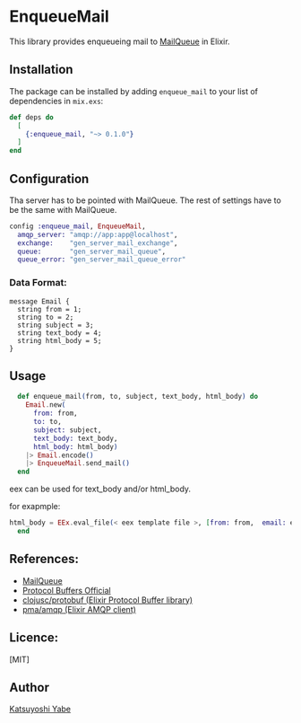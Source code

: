 # EnqueueMail

This library provides enqueueing mail to [MailQueue](https://github.com/kay1759/mail_queue) in Elixir.

## Installation

The package can be installed by adding `enqueue_mail` to your list of dependencies in `mix.exs`:

```elixir
def deps do
  [
    {:enqueue_mail, "~> 0.1.0"}
  ]
end
```

## Configuration

Tha server has to be pointed with MailQueue.
The rest of settings have to be the same with MailQueue.

```elixir
config :enqueue_mail, EnqueueMail,
  amqp_server: "amqp://app:app@localhost",
  exchange:    "gen_server_mail_exchange",
  queue:       "gen_server_mail_queue",
  queue_error: "gen_server_mail_queue_error"
```

### Data Format:
    message Email {
      string from = 1;
      string to = 2; 
      string subject = 3;
      string text_body = 4; 
      string html_body = 5; 
    }

## Usage
```elixir
  def enqueue_mail(from, to, subject, text_body, html_body) do
    Email.new(
      from: from,
      to: to,
      subject: subject,
      text_body: text_body,
      html_body: html_body)
    |> Email.encode()
    |> EnqueueMail.send_mail()
  end
```
eex can be used for text_body and/or html_body.

for exapmple:
```elixir
html_body = EEx.eval_file(< eex template file >, [from: from,  email: email, title: title,  content: content])
  end
```

## References:
- [MailQueue](https://github.com/kay1759/mail_queue)
- [Protocol Buffers Official](https://developers.google.com/protocol-buffers/)
- [clojusc/protobuf (Elixir Protocol Buffer library)](https://github.com/clojusc/protobuf)
- [pma/amqp (Elixir AMQP client)](https://github.com/pma/amqp)

## Licence:

[MIT]

## Author

[Katsuyoshi Yabe](https://github.com/kay1759)

